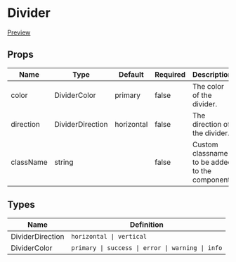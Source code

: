# Divider

[Preview](https://react-ts-template.adrianlopez.site/docs/divider)

## Props

| Name      | Type             | Default    | Required | Description                                    |
| --------- | ---------------- | ---------- | -------- | ---------------------------------------------- |
| color     | DividerColor     | primary    | false    | The color of the divider.                      |
| direction | DividerDirection | horizontal | false    | The direction of the divider.                  |
| className | string           |            | false    | Custom classname to be added to the component. |

## Types

| Name             | Definition                                       |
| ---------------- | ------------------------------------------------ |
| DividerDirection | `horizontal \| vertical`                         |
| DividerColor     | `primary \| success \| error \| warning \| info` |
